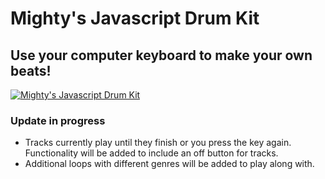 # Mighty's Javascript Drum Kit

## Use your computer keyboard to make your own beats!

<a href="http://mightyjoetech.com/JSDrumkit/"><img src="https://lh3.googleusercontent.com/wXNCojmRvFFqmwp8xQy6aEGIZJFZ_kFqrq4gAgiJQyKWdM3FECkgP6mKz_xKpauHl1lNJrJWWHOIlFgV8SWoULsNvRzLGd_mhl44cTmr3TJi5YGM8CbQO9CuLmb22jN_o-rs38VlFVdzdlriq8TEJ3wtptDu-ebLbTnYP0BLn8e0OTr4w4gVqPKqF0X7g0xPuylVkDpCASFlb9vXB5UyDYUtBOO4Fv3WJrwnS3fuB0OfHk0wnFIfOq3-VE7CbJt68bxyHcOQHHZxs1N9DXtu79Cjp9O-VvV4r_7yuN0lkmJ4xQkAqZRwyaAsnEDOhS5P4u0khmbGeu2am-jnN7Ijgpv3PwyYTTVogkW5Z34NzugutQ1nPE_ERkLvEnD-GTNLMYzC6TpTOPHksKsj34f5lkN4DRcLwyd50J-A8B52VwjqapJiwmGj97l38ftGAuPjs_TQRyesQMA4GVaJsH2h1ZUm_F91MP2m6gdNjD5yqcc_M3F62kwjdeChdYR3EQpgNQbJ_ucYDqDeX6nDU6sR8tAM9K6xfDzQawqMyM3Z-yimKREBJebmVBwdRvpeGGDVhQaTsFhOd9XAX45wo5APCyTODvJpH3Vy42uG0VoyFMPr19-gol4kQQ=w610-h295-no" alt="Mighty's Javascript Drum Kit"></a>

### Update in progress
- Tracks currently play until they finish or you press the key again. Functionality will be added to include an off button for tracks.
- Additional loops with different genres will be added to play along with.
